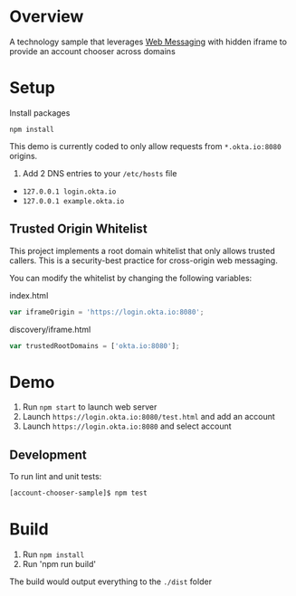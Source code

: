 # Overview

A technology sample that leverages [Web Messaging](https://html.spec.whatwg.org/multipage/comms.html#web-messaging) with hidden iframe to provide an account chooser across domains

# Setup

Install packages

`npm install`

This demo is currently coded to only allow requests from `*.okta.io:8080` origins.

1. Add 2 DNS entries to your `/etc/hosts` file
- `127.0.0.1 login.okta.io`
- `127.0.0.1 example.okta.io`

## Trusted Origin Whitelist

This project implements a root domain whitelist that only allows trusted callers.  This is a security-best practice for cross-origin web messaging.

You can modify the whitelist by changing the following variables:

index.html

```js
var iframeOrigin = 'https://login.okta.io:8080';
```

discovery/iframe.html

```js
var trustedRootDomains = ['okta.io:8080'];
```

# Demo

1. Run `npm start` to launch web server
1. Launch `https://login.okta.io:8080/test.html` and add an account
2. Launch `https://login.okta.io:8080` and select account

## Development

To run lint and unit tests:

```bash
[account-chooser-sample]$ npm test
```

# Build

1. Run `npm install`
2. Run 'npm run build'

The build would output everything to the `./dist` folder
